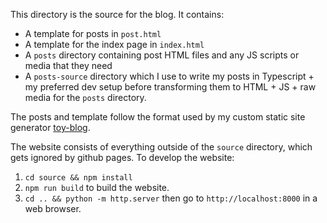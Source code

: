 This directory is the source for the blog. It contains:
- A template for posts in `post.html`
- A template for the index page in `index.html`
- A `posts` directory containing post HTML files and any JS scripts or media that they need
- A `posts-source` directory which I use to write my posts in Typescript + my preferred dev setup before transforming them to HTML + JS + raw media for the `posts` directory.

The posts and template follow the format used by my custom static site generator [toy-blog](https://github.com/andrewkchan/toy-blog).

The website consists of everything outside of the `source` directory, which gets ignored by github pages.
To develop the website:
1. `cd source && npm install`
2. `npm run build` to build the website.
3. `cd .. && python -m http.server` then go to `http://localhost:8000` in a web browser.